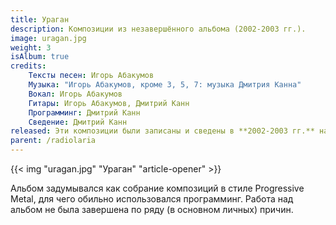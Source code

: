 ```yaml
---
title: Ураган
description: Композиции из незавершённого альбома (2002-2003 гг.).
image: uragan.jpg
weight: 3
isAlbum: true
credits:
    Тексты песен: Игорь Абакумов
    Музыка: "Игорь Абакумов, кроме 3, 5, 7: музыка Дмитрия Канна"
    Вокал: Игорь Абакумов
    Гитары: Игорь Абакумов, Дмитрий Канн
    Программинг: Дмитрий Канн
    Сведение: Дмитрий Канн
released: Эти композиции были записаны и сведены в **2002-2003 гг.** на студии DaleTech Records (Тюмень).
parent: /radiolaria
---
```


{{< img "uragan.jpg" "Ураган" "article-opener" >}}

Альбом задумывался как собрание композиций в стиле Progressive Metal, для чего обильно использовался программинг. Работа над альбом не была завершена по ряду (в основном личных) причин.
